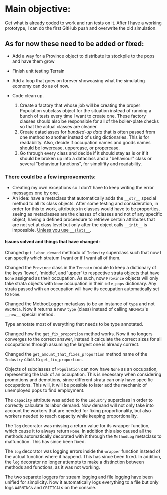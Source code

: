 # Main objective:

Get what is already coded to work and run tests on it. After I have a working prototype, I can do the first GitHub push and overwrite the old simulation.

## As for now these need to be added or fixed:

- Add a way for a Province object to distribute its stockpile to the pops and have them grow

- Finish unit testing Terrain

- Add a loop that goes on forever showcasing what the simulating economy can do as of now.

- Code clean up.
  1. Create a factory that whose job will be creating the proper Population subclass object for the situation instead of running a bunch of tests every time I want to create one. These factory classes should also be responsible for all of the boiler-plate checks so that the actual classes are cleaner.
  2. Create dataclasses for _bundled-up data_ that is often passed from one method to another instead of using dictionaries. This is for readability. Also, decide if occupation names and goods names should be lowercase, uppercase, or propercase.
  3. Go through every class and decide if it should stay as is or if it should be broken up into a dataclass and a "behaviour" class or several "behaviour functions", for simplifity and readability.

### There could be a few improvements:

- Creating my own exceptions so I don't have to keep writing the error messages one by one.
- An idea: have a metaclass that automatically adds the `__str__` special method to all its class objects. After some testing and consideration, in order for this to work, attributes in classes would have to be proporties, seeing as metaclasses are the classes of classes and not of any specific object, having a defined proceedure to retrieve certain attributes that are not set at class level but only after the object calls `__init__` is impossible. <u>Unless you use `__slots__`</u>.

#### Issues solved and things that have changed:

Changed `get_labor_demand` methodo of `Industry` superclass such that now I can specify which stratum I want or if I want all of them.

Changed the `Province` class in the `Terrain` module to keep a dictionary of the keys 'lower', 'middle', and 'upper' to respective strata objects that have `None` assigned as their occupation. As such, now `Province` objects will only take strata objects with `None` occupation in their `idle_pops` dictionary. Any strata passed with an occupation will have its occupation automatically set to `None`. 

Changed the MethodLogger metaclass to be an instance of `type` and not `ABCMeta`. Now it returns a new `type` (class) instead of calling `ABCMeta`'s `__new__` special method.

Type annotate most of everything that needs to be type annotated.

Changed how the `get_fix_proportion` method works. Now it no longers converges to the correct answer, instead it calculate the correct
sizes for all occupations through assuming the largest one is already correct.

Changed the `get_amount_that_fixes_proportion` method name of the `Industry` class to `get_fix_proportion`.

Objects of subclasses of `Population` can now have `None` as an occupation, representing the lack of an occupation. This is necessary when considering promotions and demotions, since different strata can only have specific occupations. This will, it will be possible to later add the mechanic of unemployed pops to find employment.

The `capacity` attribute was added to the `Industry` superclass in order to correctly calculate its labor demand. Now demand will not only take into account the workers that are needed for fixing proportionality, but also workers needed to reach capacity while keeping proportionality.

The `log` decorator was missing a return value for its wrapper function, which cause it to always return `None`. In addition this also caused all the methods automatically decorated with it through the `MethodLog` metaclass to malfunction. This has since been fixed.

The `log` decorator was logging errors inside the `wrapper` function instead of the actual function where it happend. This has since been fixed. In addition, the `log` decorator no longer attempts to make a distinction between methods and functions, as it was not working.

The two separete loggers for stream logging and file logging have been unified for simplicity. Now it automatically logs everything to a file but only logs `WARNING`s and `CRITICAL`s on the console.
